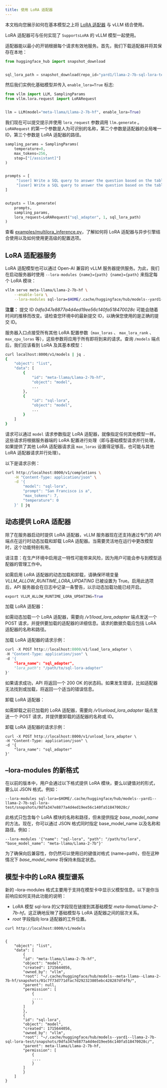 ```yaml
---
title: 使用 LoRA 适配器
---
```


本文档向您展示如何在基本模型之上将 [LoRA 适配器](https://arxiv.org/abs/2106.09685) 与 vLLM 结合使用。

LoRA 适配器可与任何实现了 `SupportsLoRA` 的 vLLM 模型一起使用。

适配器能以最小的开销根据每个请求有效地服务。首先，我们下载适配器并将其保存在本地：

```python
from huggingface_hub import snapshot_download


sql_lora_path = snapshot_download(repo_id="yard1/llama-2-7b-sql-lora-test")
```

然后我们实例化基础模型并传入 `enable_lora=True` 标志:

```python
from vllm import LLM, SamplingParams
from vllm.lora.request import LoRARequest


llm = LLM(model="meta-llama/Llama-2-7b-hf", enable_lora=True)
```

我们现在可以提交提示并使用 `lora_request` 参数调用 `llm.generate` 。`LoRARequest` 的第一个参数是人为可识别的名称，第二个参数是适配器的全局唯一 ID，第三个参数是 LoRA 适配器的路径。

```python
sampling_params = SamplingParams(
    temperature=0,
    max_tokens=256,
    stop=["[/assistant]"]
)


prompts = [
     "[user] Write a SQL query to answer the question based on the table schema.\n\n context: CREATE TABLE table_name_74 (icao VARCHAR, airport VARCHAR)\n\n question: Name the ICAO for lilongwe international airport [/user] [assistant]",
     "[user] Write a SQL query to answer the question based on the table schema.\n\n context: CREATE TABLE table_name_11 (nationality VARCHAR, elector VARCHAR)\n\n question: When Anchero Pantaleone was the elector what is under nationality? [/user] [assistant]",
]


outputs = llm.generate(
    prompts,
    sampling_params,
    lora_request=LoRARequest("sql_adapter", 1, sql_lora_path)
)
```

查看 [examples/multilora_inference.py](https://github.com/vllm-project/vllm/blob/main/examples/multilora_inference.py)，了解如何将 LoRA 适配器与异步引擎结合使用以及如何使用更高级的配置选项。

## LoRA 适配器服务

LoRA 适配模型也可以通过 Open-AI 兼容的 vLLM 服务器提供服务。为此，我们在启动服务器时使用 `--lora-modules {name}={path} {name}={path}` 来指定每个 LoRA 模块：

```bash
vllm serve meta-llama/Llama-2-7b-hf \
    --enable-lora \
    --lora-modules sql-lora=$HOME/.cache/huggingface/hub/models--yard1--llama-2-7b-sql-lora-test/snapshots/0dfa347e8877a4d4ed19ee56c140fa518470028c/
```

**注意：**
提交 ID _0dfa347e8877a4d4ed19ee56c140fa518470028c_ 可能会随着时间的推移而改变。请检查您环境中的最新提交 ID，以确保您使用的是正确的提交 ID。

服务器入口点接受所有其他 LoRA 配置参数（`max_loras` 、 `max_lora_rank` 、 `max_cpu_loras` 等），这些参数将应用于所有即将到来的请求。查询 `/models` 端点后，我们应该看到 LoRA 及其基本模型：

```bash
curl localhost:8000/v1/models | jq .
{
    "object": "list",
    "data": [
        {
            "id": "meta-llama/Llama-2-7b-hf",
            "object": "model",
            ...
        },
        {
            "id": "sql-lora",
            "object": "model",
            ...
        }
    ]
}
```

请求可以通过 `model` 请求参数指定 LoRA 适配器，就像指定任何其他模型一样。这些请求将根据服务器端的 LoRA 配置进行处理（即与基础模型请求并行处理，如果提供了其他 LoRA 适配器请求且 `max_loras` 设置得足够高，也可能与其他 LoRA 适配器请求并行处理）。

以下是请求示例：

```bash
curl http://localhost:8000/v1/completions \
    -H "Content-Type: application/json" \
    -d '{
        "model": "sql-lora",
        "prompt": "San Francisco is a",
        "max_tokens": 7,
        "temperature": 0
    }' | jq
```

## 动态提供 LoRA 适配器

除了在服务器启动时提供 LoRA 适配器，vLLM 服务器现在还支持通过专门的 API 端点在运行时动态加载和卸载 LoRA 适配器。当需要灵活地在运行中更改模型时，这个功能特别有用。

请注意：在生产环境中启用这一特性可能带来风险，因为用户可能会参与到模型适配器的管理工作中。

如需启用 LoRA 适配器的动态加载和卸载，请确保环境变量 _VLLM_ALLOW_RUNTIME_LORA_UPDATING_ 已被设置为 True。启用此选项后，API 服务器会在日志中记录一条警告，以示动态加载功能已经开启。

```python
export VLLM_ALLOW_RUNTIME_LORA_UPDATING=True
```

加载 LoRA 适配器：

如需动态加载一个 LoRA 适配器，需要向 _/v1/load_lora_adapter_ 端点发送一个 POST 请求，并提供要加载的适配器的详细信息。请求的数据负载应包括 LoRA 适配器的名称和路径。

加载 LoRA 适配器的请求示例：

```python
curl -X POST http://localhost:8000/v1/load_lora_adapter \
-H "Content-Type: application/json" \
-d '{
    "lora_name": "sql_adapter",
    "lora_path": "/path/to/sql-lora-adapter"
}'
```

如果请求成功，API 将返回一个 200 OK 的状态码。如果发生错误，比如适配器无法找到或加载，将返回一个适当的错误信息。

卸载 LoRA 适配器：

如需卸载之前已加载的 LoRA 适配器，需要向 _/v1/unload_lora_adapter_ 端点发送一个 POST 请求，并提供要卸载的适配器的名称或 ID。

卸载 LoRA 适配器的请求示例：

```plain
curl -X POST http://localhost:8000/v1/unload_lora_adapter \
-H "Content-Type: application/json" \
-d '{
    "lora_name": "sql_adapter"
}'
```

## –lora-modules 的新格式

在以前的版本中，用户会通过以下格式提供 LoRA 模块，要么以键值对的形式，要么以 JSON 格式。例如：

```plain
--lora-modules sql-lora=$HOME/.cache/huggingface/hub/models--yard1--llama-2-7b-sql-lora-test/snapshots/0dfa347e8877a4d4ed19ee56c140fa518470028c/
```

此格式只包含每个 LoRA 模块的名称和路径，但未提供指定 _base_model_name_ 的方法。现在，你可以通过 JSON 格式同时指定 base_model_name 以及名称和路径。例如：

```plain
--lora-modules '{"name": "sql-lora", "path": "/path/to/lora", "base_model_name": "meta-llama/Llama-2-7b"}'
```

为了确保向后兼容性，你仍然可以使用旧的键值对格式 (name=path)，但在这种情况下 _base_model_name_ 将保持未指定状态。

## 模型卡中的 LoRA 模型谱系

新的 –lora-modules 格式主要用于支持在模型卡中显示父模型信息。以下是你当前响应如何支持此功能的说明：

- LoRA 模型 sql-lora 的父字段现在链接到其基础模型 _meta-llama/Llama-2-7b-hf_。这正确地反映了基础模型与 LoRA 适配器之间的层次关系。
- _root_ 字段指向 lora 适配器的工件位置。

```plain
curl http://localhost:8000/v1/models


{
    "object": "list",
    "data": [
        {
        "id": "meta-llama/Llama-2-7b-hf",
        "object": "model",
        "created": 1715644056,
        "owned_by": "vllm",
        "root": "~/.cache/huggingface/hub/models--meta-llama--Llama-2-7b-hf/snapshots/01c7f73d771dfac7d292323805ebc428287df4f9/",
        "parent": null,
        "permission": [
            {
            .....
            }
        ]
        },
        {
        "id": "sql-lora",
        "object": "model",
        "created": 1715644056,
        "owned_by": "vllm",
        "root": "~/.cache/huggingface/hub/models--yard1--llama-2-7b-sql-lora-test/snapshots/0dfa347e8877a4d4ed19ee56c140fa518470028c/",
        "parent": meta-llama/Llama-2-7b-hf,
        "permission": [
            {
            ....
            }
        ]
        }
    ]
}
```
